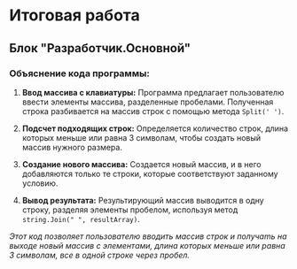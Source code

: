 # Итоговая работа 
## Блок "Разработчик.Основной"

### Объяснение кода программы:

1. **Ввод массива с клавиатуры:** Программа предлагает пользователю ввести элементы массива, разделенные пробелами. Полученная строка разбивается на массив строк с помощью метода `Split(' ')`.

2. **Подсчет подходящих строк:** Определяется количество строк, длина которых меньше или равна 3 символам, чтобы создать новый массив нужного размера.

3. **Создание нового массива:** Создается новый массив, и в него добавляются только те строки, которые соответствуют заданному условию.

4. **Вывод результата:** Результирующий массив выводится в одну строку, разделяя элементы пробелом, используя метод `string.Join(" ", resultArray)`.

*Этот код позволяет пользователю вводить массив строк и получаmь на выходе новый массив с элементами, длина которых меньше или равна 3 символам, все в одной строке через пробел.*
